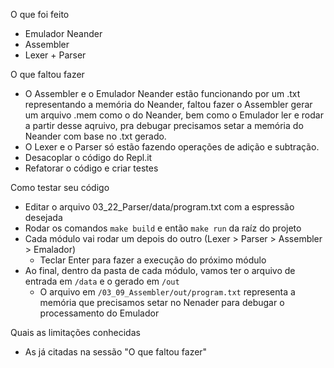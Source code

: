 O que foi feito
  - Emulador Neander
  - Assembler
  - Lexer + Parser

O que faltou fazer
  - O Assembler e o Emulador Neander estão funcionando por um .txt representando a memória do Neander, faltou fazer o Assembler gerar um arquivo .mem como o do Neander, bem como o Emulador ler e rodar a partir desse aqruivo, pra debugar precisamos setar a memória do Neander com base no .txt gerado.
  - O Lexer e o Parser só estão fazendo operações de adição e subtração.
  - Desacoplar o código do Repl.it
  - Refatorar o código e criar testes

Como testar seu código
  - Editar o arquivo 03_22_Parser/data/program.txt com a espressão desejada
  - Rodar os comandos `make build` e então `make run` da raíz do projeto
  - Cada módulo vai rodar um depois do outro (Lexer > Parser > Assembler > Emalador)
    - Teclar Enter para fazer a execução do próximo módulo
  - Ao final, dentro da pasta de cada módulo, vamos ter o arquivo de entrada em `/data` e o gerado em `/out`
    - O arquivo em `/03_09_Assembler/out/program.txt` representa a memória que precisamos setar no Nenader para debugar o processamento do Emulador

Quais as limitações conhecidas
  - As já citadas na sessão "O que faltou fazer"
